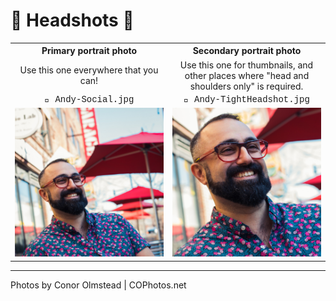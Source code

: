 # 📸 Headshots 📸

<table width=650>
<tr>
<th width=50%>
Primary portrait photo
</th>
<th width=50%>
Secondary portrait photo
</th>

<tr align=center>
<td>
Use this one everywhere that you can!
</td>
<td>
Use this one for thumbnails, and other places where "head and shoulders only" is required.
</tr>

<tr align=center style="font-family:courier">
<td>
 📸 Andy-Social.jpg
</td>
<td>
📸 Andy-TightHeadshot.jpg
</tr>


<tr align=center>
<td>
<a href="./Andy-Social.jpg"><img src="./Andy-Social.jpg" width=300></a>
</td>
<td>
<a href="./Andy-TightHeadshot.jpg"><img src="./Andy-TightHeadshot.jpg" width=300></a>
</td>
</tr>

</table>

-------------------------------------------------
Photos by Conor Olmstead | COPhotos.net
